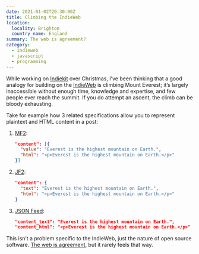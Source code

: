 ```yaml
---
date: 2021-01-02T20:30:00Z
title: Climbing the IndieWeb
location:
  locality: Brighton
  country_name: England
summary: The web is agreement?
category:
  - indieweb
  - javascript
  - programming
---
```


While working on [Indiekit](https://getindiekit.com) over Christmas, I’ve been thinking that a good analogy for building on the [IndieWeb](https://indieweb.org) is climbing Mount Everest; it’s largely inaccessible without enough time, knowledge and expertise, and few people ever reach the summit. If you do attempt an ascent, the climb can be bloody exhausting.

Take for example how 3 related specifications allow you to represent plaintext and HTML content in a post:

1. [MF2](https://microformats.org/wiki/microformats2):

   ```json
   "content": [{
     "value": "Everest is the highest mountain on Earth.",
     "html": "<p>Everest is the highest mountain on Earth.</p>"
   }]
   ```

2. [JF2](https://jf2.spec.indieweb.org/):

   ```json
   "content": {
     "text": "Everest is the highest mountain on Earth.",
     "html": "<p>Everest is the highest mountain on Earth.</p>"
   }
   ```

3. [JSON Feed](https://jsonfeed.org/version/1.1):

   ```json
   "content_text": "Everest is the highest mountain on Earth.",
   "content_html": "<p>Everest is the highest mountain on Earth.</p>"
   ```

This isn’t a problem specific to the IndieWeb, just the nature of open source software. [The web is agreement](https://www.thewebisagreement.com), but it rarely feels that way.
